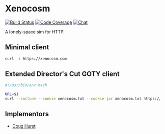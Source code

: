 # Xenocosm

[![Build Status](https://api.travis-ci.org/robotsnowfall/xenocosm.svg)](https://travis-ci.org/robotsnowfall/xenocosm)
[![Code Coverage](http://codecov.io/github/robotsnowfall/xenocosm/coverage.svg?branch=master)](http://codecov.io/github/robotsnowfall/xenocosm?branch=master)
[![Chat](https://badges.gitter.im/xenocosm.svg)](https://gitter.im/robotsnowfall/xenocosm)

A lonely-space sim for HTTP.

## Minimal client

```bash
curl -i https://xenocosm.com
```

## Extended Director's Cut GOTY client

```bash
#!/usr/bin/env bash

URL=$1
curl --include --cookie xenocosm.txt --cookie-jar xenocosm.txt https://xenocosm.com"${1}"
```

## Implementors

* [Doug Hurst](https://github.com/robotsnowfall)
